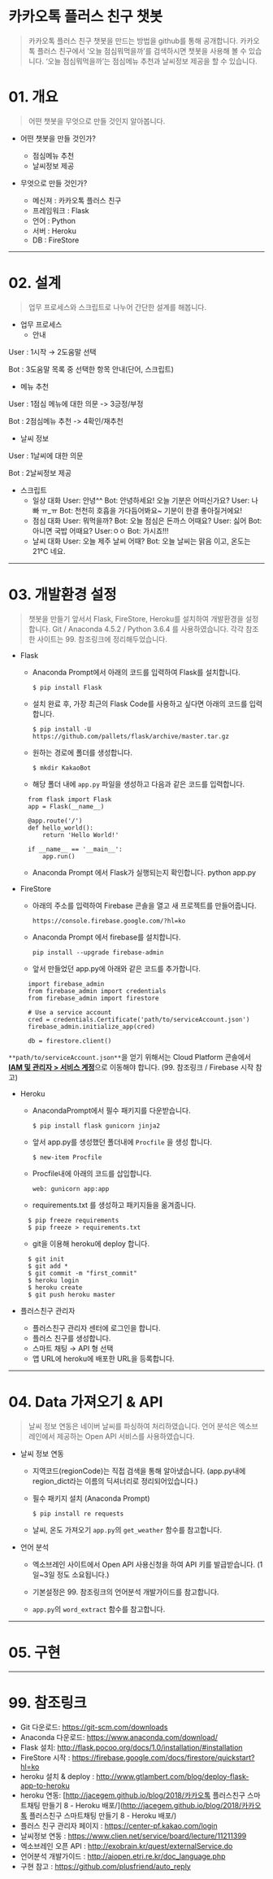 # 카카오톡 플러스 친구 챗봇

> 카카오톡 플러스 친구 챗봇을 만드는 방법을 github를 통해 공개합니다.
> 카카오톡 플러스 친구에서 ‘오늘 점심뭐먹을까’를 검색하시면 챗봇을 사용해 볼 수 있습니다.
> ‘오늘 점심뭐먹을까’는 점심메뉴 추천과 날씨정보 제공을 할 수 있습니다.


# 01. 개요
> 어떤 챗봇을 무엇으로 만들 것인지 알아봅니다.


- 어떤 챗봇을 만들 것인가?
  - 점심메뉴 추천
  - 날씨정보 제공


- 무엇으로 만들 것인가?
  - 메신져 : 카카오톡 플러스 친구
  - 프레임워크 : Flask
  - 언어 : Python
  - 서버 : Heroku
  - DB : FireStore


----------
# 02. 설계
> 업무 프로세스와 스크립트로 나누어 간단한 설계를 해봅니다.


- 업무 프로세스
  - 안내
  
User  : 1시작 → 2도움말 선택

Bot   : 3도움말 목록 중 선택한 항목 안내(단어, 스크립트)


  - 메뉴 추천
  
User : 1점심 메뉴에 대한 의문 -> 3긍정/부정

Bot  : 2점심메뉴 추천 -> 4확인/재추천

  - 날씨 정보
  
User : 1날씨에 대한 의문

Bot  : 2날씨정보 제공



- 스크립트
  - 일상 대화
    User: 안녕^^
    Bot: 안녕하세요! 오늘 기분은 어떠신가요?
    User: 나빠 ㅠ_ㅠ
    Bot: 천천히 호흡을 가다듬어봐요~ 기분이 한결 좋아질거에요!
  - 점심 대화
    User: 뭐먹을까?
    Bot: 오늘 점심은 돈까스 어때요?
    User: 싫어
    Bot: 아니면 국밥 어때요?
    User:ㅇㅇ
    Bot: 가시죠!!!
  - 날씨 대화
    User: 오늘 제주 날씨 어때?
    Bot: 오늘 날씨는 맑음 이고, 온도는 21℃ 네요.


----------
# 03. 개발환경 설정
> 챗봇을 만들기 앞서서 Flask, FireStore, Heroku를 설치하여 개발환경을 설정합니다.
> Git / Anaconda 4.5.2 / Python 3.6.4 를 사용하였습니다.
> 각각 참조한 사이트는 99. 참조링크에 정리해두었습니다.


- Flask
  - Anaconda Prompt에서 아래의 코드를 입력하여 Flask를 설치합니다.
  
    ```$ pip install Flask```


  - 설치 완료 후, 가장 최근의 Flask Code를 사용하고 싶다면 아래의 코드를 입력합니다.
  
    ```$ pip install -U https://github.com/pallets/flask/archive/master.tar.gz```


  - 원하는 경로에 폴더를 생성합니다.
  
    ```$ mkdir KakaoBot```


  - 해당 폴더 내에 `app.py` 파일을 생성하고 다음과 같은 코드를 입력합니다.
  ```
    from flask import Flask
    app = Flask(__name__)
    
    @app.route('/')
    def hello_world():
        return 'Hello World!'
    
    if __name__ == '__main__':
        app.run()
    ```

  - Anaconda Prompt 에서 Flask가 실행되는지 확인합니다.
    python app.py

- FireStore
  - 아래의 주소를 입력하여 Firebase 콘솔을 열고 새 프로젝트를 만들어줍니다.
  
    ```https://console.firebase.google.com/?hl=ko```


  - Anaconda Prompt 에서 firebase를 설치합니다.
  
    ```pip install --upgrade firebase-admin```


  - 앞서 만들었던 app.py에 아래와 같은 코드를 추가합니다.
  ```
    import firebase_admin
    from firebase_admin import credentials
    from firebase_admin import firestore
    
    # Use a service account
    cred = credentials.Certificate('path/to/serviceAccount.json')
    firebase_admin.initialize_app(cred)
    
    db = firestore.client()
   ```

`**path/to/serviceAccount.json**`을 얻기 위해서는 Cloud Platform 콘솔에서 [**IAM 및 관리자 > 서비스 계정**](https://console.cloud.google.com/iam-admin/serviceaccounts?hl=ko)으로 이동해야 합니다. (99. 참조링크 / Firebase 시작 참고)


- Heroku
  - AnacondaPrompt에서 필수 패키지를 다운받습니다.
  
    ```$ pip install flask gunicorn jinja2```


  - 앞서 app.py를 생성했던 폴더내에 `Procfile` 을 생성 합니다.
  
    ```$ new-item Procfile```


  - Procfile내에 아래의 코드를 삽입합니다.
  
    ```web: gunicorn app:app```


  - requirements.txt 를 생성하고 패키지들을 옮겨줍니다.
  ```
    $ pip freeze requirements
    $ pip freeze > requirements.txt
  ```

  - git을 이용해 heroku에 deploy 합니다.
  ```
    $ git init
    $ git add *
    $ git commit -m "first_commit"
    $ heroku login
    $ heroku create
    $ git push heroku master 
  ```

- 플러스친구 관리자
  - 플러스친구 관리자 센터에 로그인을 합니다.
  - 플러스 친구를 생성합니다.
  - 스마트 채팅 → API 형 선택
  - 앱 URL에 heroku에 배포한 URL을 등록합니다.


----------
# 04. Data 가져오기 & API
> 날씨 정보 연동은 네이버 날씨를 파싱하여 처리하였습니다.
> 언어 분석은 엑소브레인에서 제공하는  Open API 서비스를 사용하였습니다.


- 날씨 정보 연동
  - 지역코드(regionCode)는 직접 검색을 통해 알아냈습니다.
    (app.py내에 region_dict라는 이름의 딕셔너리로 정리되어있습니다.)


  - 필수 패키지 설치 (Anaconda Prompt)
  
    ```$ pip install re requests```


  - 날씨, 온도 가져오기
    `app.py`의 `get_weather` 함수를 참고합니다.


- 언어 분석
  - 엑소브레인 사이트에서 Open API 사용신청을 하여 API 키를 발급받습니다.
    (1일~3일 정도 소요됩니다.)


  - 기본설정은 99. 참조링크의 언어분석 개발가이드를 참고합니다.


  - `app.py`의 `word_extract` 함수를 참고합니다.


----------
# 05. 구현






----------
# 99. 참조링크
- Git 다운로드:
  https://git-scm.com/downloads
- Anaconda 다운로드:
  https://www.anaconda.com/download/
- Flask 설치:
  http://flask.pocoo.org/docs/1.0/installation/#installation
- FireStore 시작 :
  https://firebase.google.com/docs/firestore/quickstart?hl=ko
- heroku 설치 & deploy :
  http://www.gtlambert.com/blog/deploy-flask-app-to-heroku
- heroku 연동:
  [http://jacegem.github.io/blog/2018/카카오톡 플러스친구 스마트채팅 만들기 8 - Heroku 배포/](http://jacegem.github.io/blog/2018/카카오톡 플러스친구 스마트채팅 만들기 8 - Heroku 배포/)
- 플러스 친구 관리자 페이지 :
  https://center-pf.kakao.com/login
- 날씨정보 연동 :
  https://www.clien.net/service/board/lecture/11211399
- 엑소브레인 오픈 API :
  http://exobrain.kr/quest/externalService.do
- 언어분석 개발가이드 :
  http://aiopen.etri.re.kr/doc_language.php
- 구현 참고 :
  https://github.com/plusfriend/auto_reply

